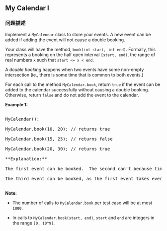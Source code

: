 ## My Calendar I  
### 问题描述

Implement a `MyCalendar` class to store your events. A new event can be added if adding the event will not cause a double booking.



Your class will have the method, `book(int start, int end)`.  Formally, this represents a booking on the half open interval `[start, end)`, the range of real numbers `x` such that `start <= x < end`.



A *double booking* happens when two events have some non-empty intersection (ie., there is some time that is common to both events.)



For each call to the method `MyCalendar.book`, return `true` if the event can be added to the calendar successfully without causing a double booking.  Otherwise, return `false` and do not add the event to the calendar.


**Example 1:**<br />
<pre>
MyCalendar();
MyCalendar.book(10, 20); // returns true
MyCalendar.book(15, 25); // returns false
MyCalendar.book(20, 30); // returns true
**Explanation:** 
The first event can be booked.  The second can't because time 15 is already booked by another event.
The third event can be booked, as the first event takes every time less than 20, but not including 20.
</pre>


**Note:**
- The number of calls to `MyCalendar.book` per test case will be at most `1000`.
- In calls to `MyCalendar.book(start, end)`, `start` and `end` are integers in the range `[0, 10^9]`.

